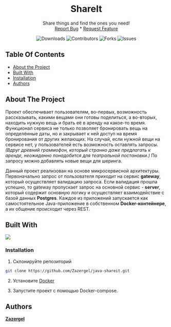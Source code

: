 <p align="center">
  <h1 align="center">ShareIt</h1>
  <p align="center">
    Share things and find the ones you need!
    <br/>
    <a href="https://github.com/Zazergel/java-shareit/issues">Report Bug</a> *
    <a href="https://github.com/Zazergel/java-shareit/issues">Request Feature</a>
  </p>
</p>
<div class="header" markdown="1" align="center">

  ![Downloads](https://img.shields.io/github/downloads/Zazergel/java-shareit/total) 
  ![Contributors](https://img.shields.io/github/contributors/Zazergel/java-shareit?color=dark-green) 
  ![Forks](https://img.shields.io/github/forks/Zazergel/java-shareit?style=social) 
  ![Issues](https://img.shields.io/github/issues/Zazergel/java-shareit) 
</div>


## Table Of Contents

* [About the Project](#about-the-project)
* [Built With](#built-with)
* [Installation](#installation)
* [Authors](#authors)

## About The Project

Проект обеспечивает пользователям, во-первых, возможность рассказывать, какими вещами они готовы поделиться, а во-вторых, находить нужную вещь и брать её в аренду на какое-то время. 
Функционал сервиса не только позволяет бронировать вещь на определённые даты, но и закрывает к ней доступ на время бронирования от других желающих. На случай, если нужной вещи на сервисе нет, у пользователей есть возможность оставлять запросы. *(Вдруг древний граммофон, который странно даже предлагать к аренде, неожиданно понадобится для театральной постановки.)* По запросу можно добавлять новые вещи для шеринга. 

Данный проект реализован на основе микросервисной архитектуры. Первоначально запрос от пользователя приходит на сервис **gateway**, который осуществляет валидацию запроса. Если валидация прошла успешно, то gateway пропускает запрос на основной сервис - **server**, который содержит основную логику и осуществляет взаимодействие с базой данных **Postgres**. 
Каждое из приложений запускается как самостоятельное Java-приложение в собственном **Docker-контейнере**, а их общение происходит через REST. 

## Built With
<p align="left">
    <img src="https://skillicons.dev/icons?i=java,maven,spring,postgres,hibernate,docker" />
</p>

### Installation

1. Склонируйте репозиторий

```sh
git clone https://github.com/Zazergel/java-shareit.git
```

2. Установите [Docker](https://www.docker.com/products/docker-desktop/)

3. Запустите проект с помощью Docker-compose.


## Authors

 **[Zazergel](https://github.com/Zazergel/)**
